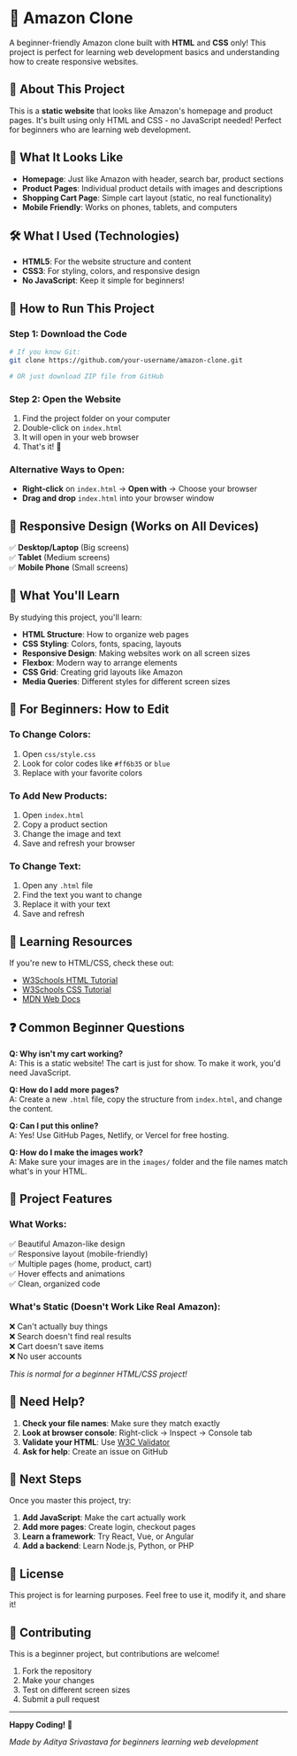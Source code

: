 # 🛒 Amazon Clone

A beginner-friendly Amazon clone built with **HTML** and **CSS** only! This project is perfect for learning web development basics and understanding how to create responsive websites.

## 🎯 About This Project

This is a **static website** that looks like Amazon's homepage and product pages. It's built using only HTML and CSS - no JavaScript needed! Perfect for beginners who are learning web development.

## 📸 What It Looks Like

- **Homepage**: Just like Amazon with header, search bar, product sections
- **Product Pages**: Individual product details with images and descriptions
- **Shopping Cart Page**: Simple cart layout (static, no real functionality)
- **Mobile Friendly**: Works on phones, tablets, and computers

## 🛠 What I Used (Technologies)

- **HTML5**: For the website structure and content
- **CSS3**: For styling, colors, and responsive design
- **No JavaScript**: Keep it simple for beginners!

## 🚀 How to Run This Project

### Step 1: Download the Code
```bash
# If you know Git:
git clone https://github.com/your-username/amazon-clone.git

# OR just download ZIP file from GitHub
```

### Step 2: Open the Website
1. Find the project folder on your computer
2. Double-click on `index.html`
3. It will open in your web browser
4. That's it! 🎉

### Alternative Ways to Open:
- **Right-click** on `index.html` → **Open with** → Choose your browser
- **Drag and drop** `index.html` into your browser window

## 📱 Responsive Design (Works on All Devices)

✅ **Desktop/Laptop** (Big screens)  
✅ **Tablet** (Medium screens)  
✅ **Mobile Phone** (Small screens)

## 🎨 What You'll Learn

By studying this project, you'll learn:

- **HTML Structure**: How to organize web pages
- **CSS Styling**: Colors, fonts, spacing, layouts
- **Responsive Design**: Making websites work on all screen sizes
- **Flexbox**: Modern way to arrange elements
- **CSS Grid**: Creating grid layouts like Amazon
- **Media Queries**: Different styles for different screen sizes

## 🔧 For Beginners: How to Edit

### To Change Colors:
1. Open `css/style.css`
2. Look for color codes like `#ff6b35` or `blue`
3. Replace with your favorite colors

### To Add New Products:
1. Open `index.html`
2. Copy a product section
3. Change the image and text
4. Save and refresh your browser

### To Change Text:
1. Open any `.html` file
2. Find the text you want to change
3. Replace it with your text
4. Save and refresh

## 📖 Learning Resources

If you're new to HTML/CSS, check these out:
- [W3Schools HTML Tutorial](https://www.w3schools.com/html/)
- [W3Schools CSS Tutorial](https://www.w3schools.com/css/)
- [MDN Web Docs](https://developer.mozilla.org/en-US/docs/Web/HTML)

## ❓ Common Beginner Questions

**Q: Why isn't my cart working?**  
A: This is a static website! The cart is just for show. To make it work, you'd need JavaScript.

**Q: How do I add more pages?**  
A: Create a new `.html` file, copy the structure from `index.html`, and change the content.

**Q: Can I put this online?**  
A: Yes! Use GitHub Pages, Netlify, or Vercel for free hosting.

**Q: How do I make the images work?**  
A: Make sure your images are in the `images/` folder and the file names match what's in your HTML.

## 🎯 Project Features

### What Works:
✅ Beautiful Amazon-like design  
✅ Responsive layout (mobile-friendly)  
✅ Multiple pages (home, product, cart)  
✅ Hover effects and animations  
✅ Clean, organized code  

### What's Static (Doesn't Work Like Real Amazon):
❌ Can't actually buy things  
❌ Search doesn't find real results  
❌ Cart doesn't save items  
❌ No user accounts  

*This is normal for a beginner HTML/CSS project!*

## 🛟 Need Help?

1. **Check your file names**: Make sure they match exactly
2. **Look at browser console**: Right-click → Inspect → Console tab
3. **Validate your HTML**: Use [W3C Validator](https://validator.w3.org/)
4. **Ask for help**: Create an issue on GitHub

## 🌟 Next Steps

Once you master this project, try:
1. **Add JavaScript**: Make the cart actually work
2. **Add more pages**: Create login, checkout pages
3. **Learn a framework**: Try React, Vue, or Angular
4. **Add a backend**: Learn Node.js, Python, or PHP

## 📄 License

This project is for learning purposes. Feel free to use it, modify it, and share it!

## 🤝 Contributing

This is a beginner project, but contributions are welcome!
1. Fork the repository
2. Make your changes
3. Test on different screen sizes
4. Submit a pull request

---

**Happy Coding! 🚀**

*Made by Aditya Srivastava for beginners learning web development*
